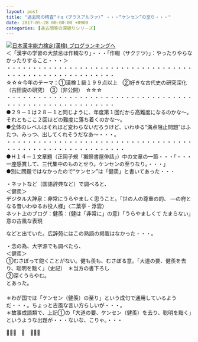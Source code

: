```yaml
---
layout: post
title: "過去問の精査“＋α（プラスアルファ）” ・・・“ケンセン”の至り・・・"
date: 2017-05-28 00:00:00 +0900
categories: [過去問等の深掘りシリーズ]
---
```


[![](/syuusyuu9701/assets/images/過去問の精査“＋α（プラスアルファ）”-・・・“ケンセン”の至り・・・-br_c_3028_1.gif)](http://blog.with2.net/link.php?1659096:3028 "日本漢字能力検定(漢検) ブログランキングへ")[日本漢字能力検定(漢検) ブログランキングへ](http://blog.with2.net/link.php?1659096:3028)  
＜「漢字の学習の大禁忌は作輟なり」・・・「作輟（サクテツ）」：やったりやらなかったりすること・・・＞  
・・・・・・・・・・・・・・・・・・・・・・・・・・・・・・・・・・・・・・・・・・・・・・・・・・・・・・・・・  
☆☆☆今年のテーマ：①漢検１級１９９点以上　②好きな古代史の研究深化（古田説の研究）　③（非公開）　☆☆☆　　  
・・・・・・・・・・・・・・・・・・・・・・・・・・・・・・・・・・・・・・・・・・・・・・・・・・・・・・・・・  
●２９－１は２８－１と同じように、年度第１回だから高難度になるのかな～。それともここ２回ほどの難度に落ち着くのかな～。  
●全体のレベルはそれほど変わらないだろうけど、いわゆる“満点阻止問題”はふたつ、みっつ、出してくれそうだなあ～・・・。  
・・・・・・・・・・・・・・・・・・・・・・・・・・・・・・・・・・・・・・・・・・・・・・・・・・・・・・・・・・・  
●Ｈ１４－１文章題（正岡子規「獺祭書屋俳話」）中の文章の一節・・・「・・・一座感賞して、三代集中のものとせり。ケンセンの至りなり。・・・」  
●別に問題ではなかったので“ケンセン”は「健羨」と書いてあった・・・  
  
・ネットなど（国語辞典など）で調べると、  
＜健羨＞  
デジタル大辞泉：非常にうらやましく思うこと。「世の人の尊重の的、 ―の府となる昔いわゆるお役人様」〈二葉亭・浮雲〉  
ネット上のブログ：健羨：〔健は「非常に」の意〕「うらやましくて たまらない」意の古風な表現  
  
などと出ていた。広辞苑にはこの熟語の掲載はなかった・・・。  
  
・念の為、大字源でも調べたら、  
＜健羨＞  
①むさぼって飽くことがない。健も羨も、むさぼる意。「大道の要、健羨を去り、聡明を黜く」（史記）　＊当方の書下ろし  
②深くうらやむ。  
とあった。  
　  
＊わが国では「ケンセン（健羨）の至り」という成句で通用しているようだ・・・。ちょっと古風な言い方らしいが・・・。  
＊故事成語類で、上記①の「大道の要、ケンセン（健羨）を去り、聡明を黜く」というような出題が・・・ないな、こりゃ。・・・  
  
👋👋👋　🐔　👋👋👋  
  